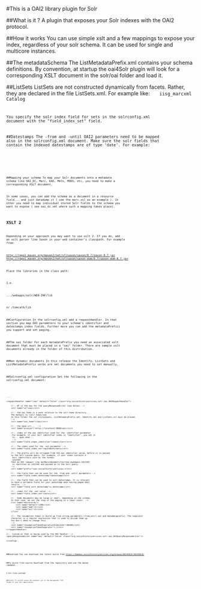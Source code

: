 #This is a OAI2 library plugin for Solr

##What is it ?
A plugin that exposes your Solr indexes with the OAI2 protocol.

##How it works
You can use simple xslt and a few mappings to expose your index, regardless of your
solr schema. It can be used for single and multicore instances.

##The metadataSchema
The ListMetadataPrefix.xml contains your schema definitions. By
convention, at startup the oai4Solr plugin  will look for a corresponding
 XSLT document in the solr/oai folder and load it.

##ListSets
ListSets are not constructed dynamically from facets. Rather, they are
declared in the file ListSets.xml. For example like:
<code>
<ListSets>
        <set>
            <setSpec>iisg_marcxml</setSpec>
            <setName>Catalog</setName>
        </set>
<ListSets>
<code>

You specify the solr index field for sets in the solrconfig.xml document with the "field_index_set" field.

##Datestamps
The -from and -until OAI2 parameters need to be mapped also in the solrconfig.xml document. Make sure the solr fields that contain the indexed datestamps are of type 'date'. For example:

<code>
<fieldType name="date" class="solr.DateField" sortMissingLast="true" omitNorms="true"/>
<field name="iisg_datestamp" type="date" indexed="true" stored="true" required="true" default="NOW"/>
<code>

##Mapping your schema
To map your Solr
 documents onto a metadata schema like OAI_DC, Marc, EAD, Mets, MODS, etc,
 you need to make a corresponding XSLT document.

In some cases, you can add the schema as a document in a resource field...
and just datadump it ( see the marc.xsl as an example ). In other you need
 to map individual stored Solr fields to the schema you want to expose ( see
 oai_dc.xml where such a mapping takes place).

## XSLT 2
Depending on your approach you may want to use xslt 2. If you do, add an xslt parser like Saxon in your web container's classpath. For example from:

http://repo1.maven.org/maven2/net/sf/saxon/saxon/8.7/saxon-8.7.jar
http://repo1.maven.org/maven2/net/sf/saxon/saxon-dom/8.7/saxon-dom-8.7.jar

Place the libraries in the class path:

I.e.

.../webapps/solr/WEB-INF/lib

or /tomcat6/lib

##Configuration
In the solrconfig.xml add a requestHandler. In that section you map
OAI parameters to your schema's identifier and datestamps index fields.
Further more you can add the metadataPrefici you support and set paging.

##The oai folder
For each metadataPrefix you need an associated xslt document that must be
placed in a "oai" folder. There are sample xslt documents already
in the folder of this distribution.

##Non dynamic documents
In this release the Identify, ListSets and ListMetadataPrefix verbs are
 xml documents you need to set manually.

##Solrconfig.xml configuration
Set the following in the solrconfig.xml document:

<code><config>

    ....

    <requestHandler name="/oai" default="false" class="org.socialhistoryservices.solr.oai.OAIRequestHandler">

        <!-- WT is the key for the queryResponseWriter (see below) -->
        <str name="wt">oai</str>

        <!-- the oai_home is a path relative to the solr.home directory.
        The default is [solr_home]/oai
        In this folder the xsl stylesheets, ListMetadataPrefix.xml, Identify.xml and ListSets.xsl must be placed.
        -->
        <str name="oai_home">/oai</str>

        <!-- the base url...  -->
        <str name="proxyurl">http://localhost:8080/oai</str>

        <!-- index of the oai identifier used for the -identifier parameter
         For example, if your Solr identifier index is "identifier", you set it
         to... ques what...
         -->
        <str name="field_index_identifier">identifier</str>

        <!-- The index used for the -set parameter -->
        <str name="field_index_set">myIndexForSets</str>

        <!-- The prefix will be stripped from the oai identifier value, before it is passed
        to the Solr Lucene query. For example, if your index contains a
         Solr identifiers such as the format:
         id12345
        then an OAI request like GetRecord&identifier=oai:mydomain:id12345
         is rewritten as id12345 and passed on to the Solr query.
        -->
        <str name="prefix">oai:socialhistoryservices:</str>

        <!-- the field that can be used for the -from and -until parameters -->
        <str name="field_index_datestamp">datestamp</str>

        <!-- the field that can be used to sort datestamps. It is relevant
        to have a sortable field for your datestamp when having paged OAI2
        results. -->
        <str name="field_sort_datestamp">s_datestamp</str>

        <!-- index for the -set value -->
        <str name="field_index_set">sets</str>

        <!-- Some documents may be large or small, depending on the schema.
        In that case, we set the step of the paging to a lower count. -->
        <lst name="maxrecords">
            <int name="default">200</int>
            <int name="ead">1</int>
            <int name="eci">1</int>
        </lst>

        <!-- The resumption token is build up from string parameters (from,until,set and metadataprefix). The separator
        character is a regular expression that is used to divide them up.
        You don't need to change this.
        -->
        <int name="resumptionTokenExpirationInSeconds">86400</int>
        <str name="resumptionTokenSeparator">,</str>
    </requestHandler>

    <!-- Custom wt that is being used by the OAI handler -->
    <queryResponseWriter name="oai" default="false" class="org.socialhistoryservices.solr.oai.OAIQueryResponseWriter"/>

    </config>
<code>

##Download
You can download the latest build from https://bamboo.socialhistoryservices.org/browse/OAI4SOLR-OAI4SOLR/

##To build from source
Download from the repository and use the maven command:

<code>$ mvn clean package<code>

##Install
To install place the oai4solr.jar in the designated "lib" folder of your Solr application.